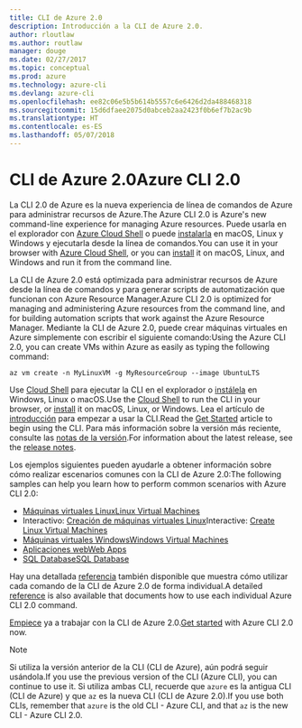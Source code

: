 ```yaml
---
title: CLI de Azure 2.0
description: Introducción a la CLI de Azure 2.0.
author: rloutlaw
ms.author: routlaw
manager: douge
ms.date: 02/27/2017
ms.topic: conceptual
ms.prod: azure
ms.technology: azure-cli
ms.devlang: azure-cli
ms.openlocfilehash: ee82c06e5b5b614b5557c6e6426d2da488468318
ms.sourcegitcommit: 15d6dfaee2075d0abceb2aa2423f0b6ef7b2ac9b
ms.translationtype: HT
ms.contentlocale: es-ES
ms.lasthandoff: 05/07/2018
---
```

# <a name="azure-cli-20"></a><span data-ttu-id="46efc-103">CLI de Azure 2.0</span><span class="sxs-lookup"><span data-stu-id="46efc-103">Azure CLI 2.0</span></span>

<span data-ttu-id="46efc-104">La CLI 2.0 de Azure es la nueva experiencia de línea de comandos de Azure para administrar recursos de Azure.</span><span class="sxs-lookup"><span data-stu-id="46efc-104">The Azure CLI 2.0 is Azure's new command-line experience for managing Azure resources.</span></span>
<span data-ttu-id="46efc-105">Puede usarla en el explorador con [Azure Cloud Shell](/azure/cloud-shell/overview) o puede [instalarla](install-azure-cli.md) en macOS, Linux y Windows y ejecutarla desde la línea de comandos.</span><span class="sxs-lookup"><span data-stu-id="46efc-105">You can use it in your browser with [Azure Cloud Shell](/azure/cloud-shell/overview), or you can [install](install-azure-cli.md) it on macOS, Linux, and Windows and run it from the command line.</span></span>

<span data-ttu-id="46efc-106">La CLI de Azure 2.0 está optimizada para administrar recursos de Azure desde la línea de comandos y para generar scripts de automatización que funcionan con Azure Resource Manager.</span><span class="sxs-lookup"><span data-stu-id="46efc-106">Azure CLI 2.0 is optimized for managing and administering Azure resources from the command line, and for building automation scripts that work against the Azure Resource Manager.</span></span> <span data-ttu-id="46efc-107">Mediante la CLI de Azure 2.0, puede crear máquinas virtuales en Azure simplemente con escribir el siguiente comando:</span><span class="sxs-lookup"><span data-stu-id="46efc-107">Using the Azure CLI 2.0, you can create VMs within Azure as easily as typing the following command:</span></span>

```azurecli-interactive
az vm create -n MyLinuxVM -g MyResourceGroup --image UbuntuLTS
```

<span data-ttu-id="46efc-108">Use [Cloud Shell](/azure/cloud-shell/overview) para ejecutar la CLI en el explorador o [instálela](install-azure-cli.md) en Windows, Linux o macOS.</span><span class="sxs-lookup"><span data-stu-id="46efc-108">Use the [Cloud Shell](/azure/cloud-shell/overview) to run the CLI in your browser, or [install](install-azure-cli.md) it on macOS, Linux, or Windows.</span></span>
<span data-ttu-id="46efc-109">Lea el artículo de [introducción](get-started-with-azure-cli.md) para empezar a usar la CLI.</span><span class="sxs-lookup"><span data-stu-id="46efc-109">Read the [Get Started](get-started-with-azure-cli.md) article to begin using the CLI.</span></span>
<span data-ttu-id="46efc-110">Para más información sobre la versión más reciente, consulte las [notas de la versión](release-notes-azure-cli.md).</span><span class="sxs-lookup"><span data-stu-id="46efc-110">For information about the latest release, see the [release notes](release-notes-azure-cli.md).</span></span>

<span data-ttu-id="46efc-111">Los ejemplos siguientes pueden ayudarle a obtener información sobre cómo realizar escenarios comunes con la CLI de Azure 2.0:</span><span class="sxs-lookup"><span data-stu-id="46efc-111">The following samples can help you learn how to perform common scenarios with Azure CLI 2.0:</span></span>
- [<span data-ttu-id="46efc-112">Máquinas virtuales Linux</span><span class="sxs-lookup"><span data-stu-id="46efc-112">Linux Virtual Machines</span></span>](/azure/virtual-machines/virtual-machines-linux-cli-samples?toc=%2fcli%2fazure%2ftoc.json&bc=%2fcli%2fazure%2fbreadcrumb%2ftoc.json)
- <span data-ttu-id="46efc-113">Interactivo: [Creación de máquinas virtuales Linux](https://docs.microsoft.com/learn/azure-cli-2-0/index)</span><span class="sxs-lookup"><span data-stu-id="46efc-113">Interactive: [Create Linux Virtual Machines](https://docs.microsoft.com/learn/azure-cli-2-0/index)</span></span>
- [<span data-ttu-id="46efc-114">Máquinas virtuales Windows</span><span class="sxs-lookup"><span data-stu-id="46efc-114">Windows Virtual Machines</span></span>](/azure/virtual-machines/virtual-machines-windows-cli-samples?toc=%2fcli%2fazure%2ftoc.json&bc=%2fcli%2fazure%2fbreadcrumb%2ftoc.json)
- [<span data-ttu-id="46efc-115">Aplicaciones web</span><span class="sxs-lookup"><span data-stu-id="46efc-115">Web Apps</span></span>](/azure/app-service-web/app-service-cli-samples?toc=%2fcli%2fazure%2ftoc.json&bc=%2fcli%2fazure%2fbreadcrumb%2ftoc.json)
- [<span data-ttu-id="46efc-116">SQL Database</span><span class="sxs-lookup"><span data-stu-id="46efc-116">SQL Database</span></span>](/azure/sql-database/sql-database-cli-samples?toc=%2fcli%2fazure%2ftoc.json&bc=%2fcli%2fazure%2fbreadcrumb%2ftoc.json)

<span data-ttu-id="46efc-117">Hay una detallada [referencia](/cli/azure/reference-index) también disponible que muestra cómo utilizar cada comando de la CLI de Azure 2.0 de forma individual.</span><span class="sxs-lookup"><span data-stu-id="46efc-117">A detailed [reference](/cli/azure/reference-index) is also available that documents how to use each individual Azure CLI 2.0 command.</span></span>

<span data-ttu-id="46efc-118">[Empiece](get-started-with-azure-cli.md) ya a trabajar con la CLI de Azure 2.0.</span><span class="sxs-lookup"><span data-stu-id="46efc-118">[Get started](get-started-with-azure-cli.md) with Azure CLI 2.0 now.</span></span>


> [!NOTE]
> <span data-ttu-id="46efc-119">Si utiliza la versión anterior de la CLI (CLI de Azure), aún podrá seguir usándola.</span><span class="sxs-lookup"><span data-stu-id="46efc-119">If you use the previous version of the CLI (Azure CLI), you can continue to use it.</span></span>
> <span data-ttu-id="46efc-120">Si utiliza ambas CLI, recuerde que `azure` es la antigua CLI (CLI de Azure) y que `az` es la nueva CLI (CLI de Azure 2.0).</span><span class="sxs-lookup"><span data-stu-id="46efc-120">If you use both CLIs, remember that `azure` is the old CLI - Azure CLI, and that `az` is the new CLI - Azure CLI 2.0.</span></span>
